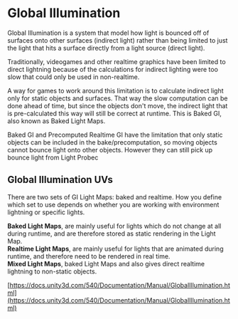 # Global Illumination

Global Illumination is a system that model how light is bounced off of surfaces onto other surfaces (indirect light) rather than being limited to just the light that hits a surface directly from a light source (direct light).

Traditionally, videogames and other realtime graphics have been limited to direct lightning because of the calculations for indirect lighting were too slow that could only be used in non-realtime.

A way for games to work around this limitation is to calculate indirect light only for static objects and surfaces. That way the slow computation can be done ahead of time, but since the objects don't move, the indirect light that is pre-calculated this way will still be correct at runtime. This is Baked GI, also known as Baked Light Maps.

Baked GI and Precomputed Realtime GI have the limitation that only static objects can be included in the bake/precomputation, so moving objects cannot bounce light onto other objects. However they can still pick up bounce light from Light Probec

## Global Illumination UVs

There are two sets of GI Light Maps: baked and realtime. How you define which set to use depends on whether you are working with environment lightning or specific lights.

**Baked Light Maps**, are mainly useful for lights which do not change at all during runtime, and are therefore stored as static rendering in the Light Map.  
**Realtime Light Maps**, are mainly useful for lights that are animated during runtime, and therefore need to be rendered in real time.  
**Mixed Light Maps**, baked Light Maps and also gives direct realtime lightning to non-static objects.

[https://docs.unity3d.com/540/Documentation/Manual/GlobalIllumination.html](https://docs.unity3d.com/540/Documentation/Manual/GlobalIllumination.html)